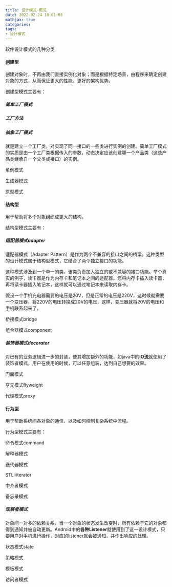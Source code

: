 ```yaml
---
title: 设计模式-概览
date: 2022-02-24 10:01:03
mathjax: true
categories: 
tags: 
- 设计模式
---
```


软件设计模式的几种分类

#### 创建型

创建对象时，不再由我们直接实例化对象；而是根据特定场景，由程序来确定创建对象的方式，从而保证更大的性能、更好的架构优势。

创建型模式主要有：

##### 简单工厂模式

##### 工厂方法

##### 抽象工厂模式

就是建立一个工厂类，对实现了同一接口的一些类进行实例的创建。简单工厂模式的实质是由一个工厂类根据传入的参数，动态决定应该创建哪一个产品类（这些产品类继承自一个父类或接口）的实例。

单例模式

生成器模式

原型模式

#### 结构型

用于帮助将多个对象组织成更大的结构。

结构型模式主要有：

##### 适配器模式adapter

适配器模式（Adapter Pattern）是作为两个不兼容的接口之间的桥梁。这种类型的设计模式属于结构型模式，它结合了两个独立接口的功能。

这种模式涉及到一个单一的类，该类负责加入独立的或不兼容的接口功能。举个真实的例子，读卡器是作为内存卡和笔记本之间的适配器。您将内存卡插入读卡器，再将读卡器插入笔记本，这样就可以通过笔记本来读取内存卡。

假设一个手机充电器需要的电压是20V，但是正常的电压是220V，这时候就需要一个变压器，将220V的电压转换成20V的电压，这样，变压器就将20V的电压和手机联系起来了。

桥接模式bridge

组合器模式component

##### 装饰器模式decorator

对已有的业务逻辑进一步的封装，使其增加额外的功能，如java中的**IO流**就使用了装饰者模式，用户在使用的时候，可以任意组装，达到自己想要的效果。

门面模式

亨元模式flyweight

代理模式proxy

#### 行为型

用于帮助系统间各对象的通信，以及如何控制复杂系统中流程。

行为型模式主要有：

命令模式command

解释器模式

迭代器模式

STL::iterator

中介者模式

备忘录模式

##### 观察者模式

对象间一对多的依赖关系，当一个对象的状态发生改变时，所有依赖于它的对象都得到通知并被自动更新。Android中的**各种Listener**就使用到了这一设计模式，只要用户对手机进行操作，对应的listener就会被通知，并作出响应的处理。

状态模式state

策略模式

模板模式

访问者模式
